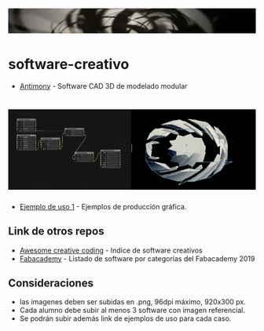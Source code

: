 # [<img src="img/header.png"/>](https://github.com/tallerintegrado2020/software-creativo)

# software-creativo
- [Antimony](https://www.mattkeeter.com/projects/antimony/3/) - Software CAD 3D de modelado modular
# [<img src="img/antimony.png"/>](https://github.com/tallerintegrado2020/software-creativo)
- [Ejemplo de uso 1](http://archive.fabacademy.org/archives/2016/fablabsantiago/students/391/class2.html) - Ejemplos de producción gráfica.



## Link de otros repos

- [Awesome creative coding](https://github.com/terkelg/awesome-creative-coding) - Indice de software creativos
- [Fabacademy](https://github.com/terkelg/awesome-creative-coding) - Listado de software por categorías del Fabacademy 2019

## Consideraciones
- las imagenes deben ser subidas en .png, 96dpi máximo, 920x300 px.
- Cada alumno debe subir al menos 3 software con imagen referencial.
- Se podrán subir además link de ejemplos de uso para cada caso. 
